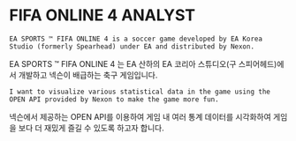 # FIFA ONLINE 4 ANALYST

```
EA SPORTS ™ FIFA ONLINE 4 is a soccer game developed by EA Korea Studio (formerly Spearhead) under EA and distributed by Nexon.
```

EA SPORTS ™ FIFA ONLINE 4 는 EA 산하의 EA 코리아 스튜디오(구 스피어헤드)에서 개발하고 넥슨이 배급하는 축구 게임입니다.

```
I want to visualize various statistical data in the game using the OPEN API provided by Nexon to make the game more fun.
```

넥슨에서 제공하는 OPEN API를 이용하여 게임 내 여러 통계 데이터를 시각화하여 게임을 보다 더 재밌게 즐길 수 있도록 하고자 합니다.
